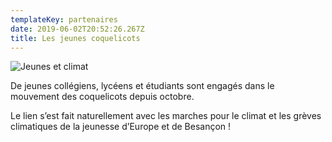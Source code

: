 ```yaml
---
templateKey: partenaires
date: 2019-06-02T20:52:26.267Z
title: Les jeunes coquelicots
---
```


  ![Jeunes et climat](/assets/jeunes-et-climat.jpg "Jeunes et climat")


  De jeunes collégiens, lycéens et étudiants sont engagés dans le mouvement des
  coquelicots depuis octobre.


  Le lien s’est fait naturellement avec les marches pour le climat et les grèves
  climatiques de la jeunesse d’Europe et de Besançon !